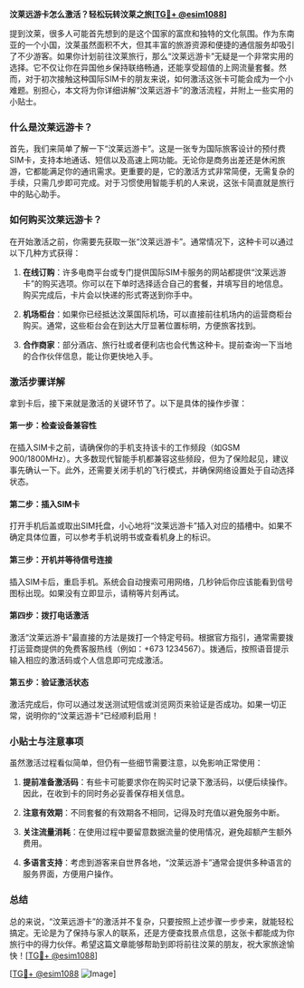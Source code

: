 **汶莱远游卡怎么激活？轻松玩转汶莱之旅[[TG💪+ @esim1088](https://t.me/s/esim1088)]**

提到汶莱，很多人可能首先想到的是这个国家的富庶和独特的文化氛围。作为东南亚的一个小国，汶莱虽然面积不大，但其丰富的旅游资源和便捷的通信服务却吸引了不少游客。如果你计划前往汶莱旅行，那么“汶莱远游卡”无疑是一个非常实用的选择。它不仅让你在异国他乡保持联络畅通，还能享受超值的上网流量套餐。然而，对于初次接触这种国际SIM卡的朋友来说，如何激活这张卡可能会成为一个小难题。别担心，本文将为你详细讲解“汶莱远游卡”的激活流程，并附上一些实用的小贴士。

### 什么是汶莱远游卡？

首先，我们来简单了解一下“汶莱远游卡”。这是一张专为国际旅客设计的预付费SIM卡，支持本地通话、短信以及高速上网功能。无论你是商务出差还是休闲旅游，它都能满足你的通讯需求。更重要的是，它的激活方式非常简便，无需复杂的手续，只需几步即可完成。对于习惯使用智能手机的人来说，这张卡简直就是旅行中的贴心助手。

### 如何购买汶莱远游卡？

在开始激活之前，你需要先获取一张“汶莱远游卡”。通常情况下，这种卡可以通过以下几种方式获得：

1. **在线订购**：许多电商平台或专门提供国际SIM卡服务的网站都提供“汶莱远游卡”的购买选项。你可以在下单时选择适合自己的套餐，并填写目的地信息。购买完成后，卡片会以快递的形式寄送到你手中。
   
2. **机场柜台**：如果你已经抵达汶莱国际机场，可以直接前往机场内的运营商柜台购买。通常，这些柜台会在到达大厅显著位置标明，方便旅客找到。

3. **合作商家**：部分酒店、旅行社或者便利店也会代售这种卡。提前查询一下当地的合作伙伴信息，能让你更快地入手。

### 激活步骤详解

拿到卡后，接下来就是激活的关键环节了。以下是具体的操作步骤：

#### 第一步：检查设备兼容性

在插入SIM卡之前，请确保你的手机支持该卡的工作频段（如GSM 900/1800MHz）。大多数现代智能手机都兼容这些频段，但为了保险起见，建议事先确认一下。此外，还需要关闭手机的飞行模式，并确保网络设置处于自动选择状态。

#### 第二步：插入SIM卡

打开手机后盖或取出SIM托盘，小心地将“汶莱远游卡”插入对应的插槽中。如果不确定具体位置，可以参考手机说明书或查看机身上的标识。

#### 第三步：开机并等待信号连接

插入SIM卡后，重启手机。系统会自动搜索可用网络，几秒钟后你应该能看到信号图标出现。如果没有立即显示，请稍等片刻再试。

#### 第四步：拨打电话激活

激活“汶莱远游卡”最直接的方法是拨打一个特定号码。根据官方指引，通常需要拨打运营商提供的免费客服热线（例如：+673 1234567）。拨通后，按照语音提示输入相应的激活码或个人信息即可完成激活。

#### 第五步：验证激活状态

激活完成后，你可以通过发送测试短信或浏览网页来验证是否成功。如果一切正常，说明你的“汶莱远游卡”已经顺利启用！

### 小贴士与注意事项

虽然激活过程看似简单，但仍有一些细节需要注意，以免影响正常使用：

1. **提前准备激活码**：有些卡可能要求你在购买时记录下激活码，以便后续操作。因此，在收到卡的同时务必妥善保存相关信息。

2. **注意有效期**：不同套餐的有效期各不相同，记得及时充值以避免服务中断。

3. **关注流量消耗**：在使用过程中要留意数据流量的使用情况，避免超额产生额外费用。

4. **多语言支持**：考虑到游客来自世界各地，“汶莱远游卡”通常会提供多种语言的服务界面，方便用户操作。

### 总结

总的来说，“汶莱远游卡”的激活并不复杂，只要按照上述步骤一步步来，就能轻松搞定。无论是为了保持与家人的联系，还是方便查找景点信息，这张卡都能成为你旅行中的得力伙伴。希望这篇文章能够帮助到即将前往汶莱的朋友，祝大家旅途愉快！[[TG💪+ @esim1088](https://t.me/s/esim1088)]

[[TG💪+ @esim1088](https://t.me/s/esim1088) ![Image](https://i.postimg.cc/4NQfJmqS/Snipaste-2025-05-13-00-14-12.png)]